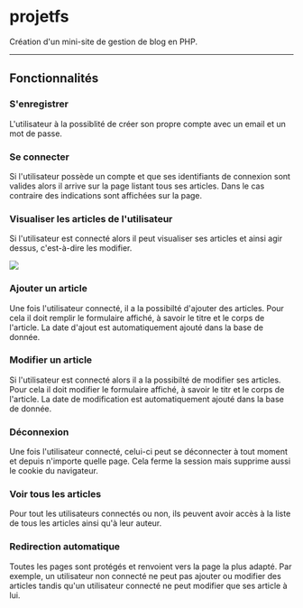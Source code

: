 # projetfs
Création d'un mini-site de gestion de blog en PHP.

------------------------------

## Fonctionnalités

### S'enregistrer

L'utilisateur à la possiblité de créer son propre compte avec un email et un mot de passe.


### Se connecter

Si l'utilisateur possède un compte et que ses identifiants de connexion sont valides alors il arrive sur la page listant tous ses articles. Dans le cas contraire des indications sont affichées sur la page.


### Visualiser les articles de l'utilisateur

Si l'utilisateur est connecté alors il peut visualiser ses articles et ainsi agir dessus, c'est-à-dire les modifier.


<img src="img/user_article.jpg">


### Ajouter un article

Une fois l'utilisateur connecté, il a la possibilté d'ajouter des articles. Pour cela il doit remplir le formulaire affiché, à savoir le titre et le corps de l'article. La date d'ajout est automatiquement ajouté dans la base de donnée.


### Modifier un article

Si l'utilisateur est connecté alors il a la possibilté de modifier ses articles. Pour cela il doit modifier le formulaire affiché, à savoir le titr et le corps de l'article. La date de modification est automatiquement ajouté dans la base de donnée.


### Déconnexion

Une fois l'utilisateur connecté, celui-ci peut se déconnecter à tout moment et depuis n'importe quelle page. Cela ferme la session mais supprime aussi le cookie du navigateur.


### Voir tous les articles

Pour tout les utilisateurs connectés ou non, ils peuvent avoir accès à la liste de tous les articles ainsi qu'à leur auteur.


### Redirection automatique

Toutes les pages sont protégés et renvoient vers la page la plus adapté. Par exemple, un utilisateur non connecté ne peut pas ajouter ou modifier des articles tandis qu'un utilisateur connecté ne peut modifier que ses article à lui.





